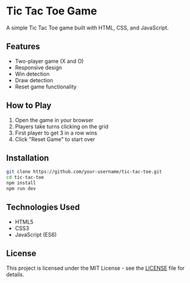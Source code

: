 # Tic Tac Toe Game

A simple Tic Tac Toe game built with HTML, CSS, and JavaScript.

## Features
- Two-player game (X and O)
- Responsive design
- Win detection
- Draw detection
- Reset game functionality

## How to Play
1. Open the game in your browser
2. Players take turns clicking on the grid
3. First player to get 3 in a row wins
4. Click "Reset Game" to start over

## Installation
```bash
git clone https://github.com/your-username/tic-tac-toe.git
cd tic-tac-toe
npm install
npm run dev
```

## Technologies Used
- HTML5
- CSS3
- JavaScript (ES6)

## License
This project is licensed under the MIT License - see the [LICENSE](LICENSE) file for details.

